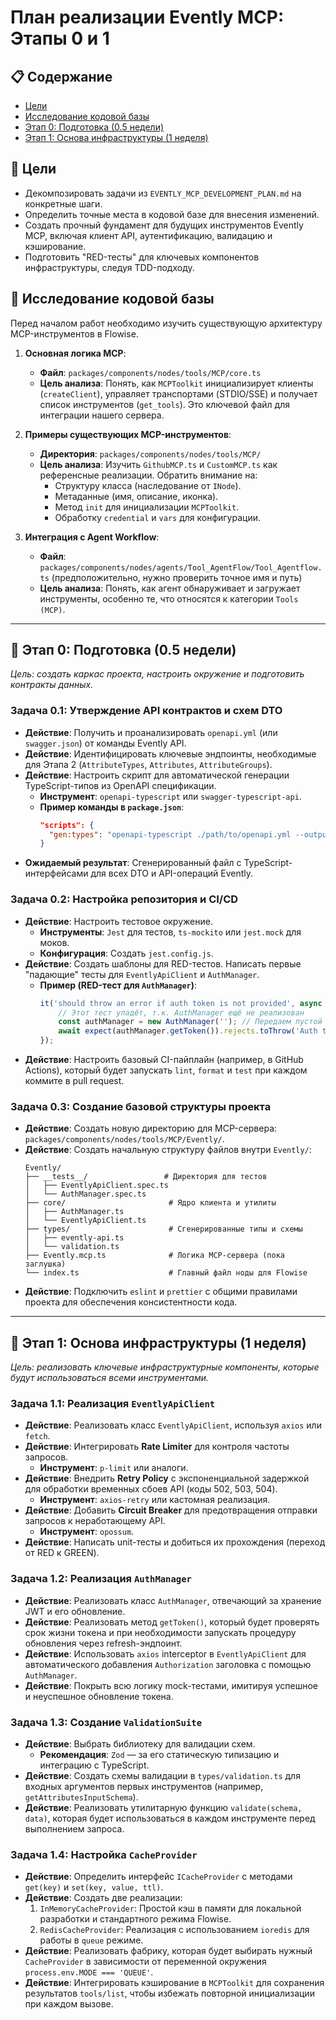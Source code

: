 # План реализации Evently MCP: Этапы 0 и 1

## 📋 Содержание
- [Цели](#-цели)
- [Исследование кодовой базы](#-исследование-кодовой-базы)
- [Этап 0: Подготовка (0.5 недели)](#-этап-0-подготовка-05-недели)
- [Этап 1: Основа инфраструктуры (1 неделя)](#-этап-1-основа-инфраструктуры-1-неделя)

## 🎯 Цели
- Декомпозировать задачи из `EVENTLY_MCP_DEVELOPMENT_PLAN.md` на конкретные шаги.
- Определить точные места в кодовой базе для внесения изменений.
- Создать прочный фундамент для будущих инструментов Evently MCP, включая клиент API, аутентификацию, валидацию и кэширование.
- Подготовить "RED-тесты" для ключевых компонентов инфраструктуры, следуя TDD-подходу.

## 🔬 Исследование кодовой базы
Перед началом работ необходимо изучить существующую архитектуру MCP-инструментов в Flowise.

1.  **Основная логика MCP**:
    -   **Файл**: `packages/components/nodes/tools/MCP/core.ts`
    -   **Цель анализа**: Понять, как `MCPToolkit` инициализирует клиенты (`createClient`), управляет транспортами (STDIO/SSE) и получает список инструментов (`get_tools`). Это ключевой файл для интеграции нашего сервера.

2.  **Примеры существующих MCP-инструментов**:
    -   **Директория**: `packages/components/nodes/tools/MCP/`
    -   **Цель анализа**: Изучить `GithubMCP.ts` и `CustomMCP.ts` как референсные реализации. Обратить внимание на:
        -   Структуру класса (наследование от `INode`).
        -   Метаданные (имя, описание, иконка).
        -   Метод `init` для инициализации `MCPToolkit`.
        -   Обработку `credential` и `vars` для конфигурации.

3.  **Интеграция с Agent Workflow**:
    -   **Файл**: `packages/components/nodes/agents/Tool_AgentFlow/Tool_Agentflow.ts` (предположительно, нужно проверить точное имя и путь)
    -   **Цель анализа**: Понять, как агент обнаруживает и загружает инструменты, особенно те, что относятся к категории `Tools (MCP)`.

---

## 🚀 Этап 0: Подготовка (0.5 недели)
*Цель: создать каркас проекта, настроить окружение и подготовить контракты данных.*

### Задача 0.1: Утверждение API контрактов и схем DTO
- **Действие**: Получить и проанализировать `openapi.yml` (или `swagger.json`) от команды Evently API.
- **Действие**: Идентифицировать ключевые эндпоинты, необходимые для Этапа 2 (`AttributeTypes`, `Attributes`, `AttributeGroups`).
- **Действие**: Настроить скрипт для автоматической генерации TypeScript-типов из OpenAPI спецификации.
    -   **Инструмент**: `openapi-typescript` или `swagger-typescript-api`.
    -   **Пример команды в `package.json`**:
        ```json
        "scripts": {
          "gen:types": "openapi-typescript ./path/to/openapi.yml --output ./src/types/evently-api.ts"
        }
        ```
- **Ожидаемый результат**: Сгенерированный файл с TypeScript-интерфейсами для всех DTO и API-операций Evently.

### Задача 0.2: Настройка репозитория и CI/CD
- **Действие**: Настроить тестовое окружение.
    -   **Инструменты**: `Jest` для тестов, `ts-mockito` или `jest.mock` для моков.
    -   **Конфигурация**: Создать `jest.config.js`.
- **Действие**: Создать шаблоны для RED-тестов. Написать первые "падающие" тесты для `EventlyApiClient` и `AuthManager`.
    -   **Пример (RED-тест для `AuthManager`)**:
        ```typescript
        it('should throw an error if auth token is not provided', async () => {
            // Этот тест упадёт, т.к. AuthManager ещё не реализован
            const authManager = new AuthManager(''); // Передаем пустой токен
            await expect(authManager.getToken()).rejects.toThrow('Auth token is missing');
        });
        ```
- **Действие**: Настроить базовый CI-пайплайн (например, в GitHub Actions), который будет запускать `lint`, `format` и `test` при каждом коммите в pull request.

### Задача 0.3: Создание базовой структуры проекта
- **Действие**: Создать новую директорию для MCP-сервера: `packages/components/nodes/tools/MCP/Evently/`.
- **Действие**: Создать начальную структуру файлов внутри `Evently/`:
    ```
    Evently/
    ├── __tests__/                 # Директория для тестов
    │   ├── EventlyApiClient.spec.ts
    │   └── AuthManager.spec.ts
    ├── core/                       # Ядро клиента и утилиты
    │   ├── AuthManager.ts
    │   └── EventlyApiClient.ts
    ├── types/                      # Сгенерированные типы и схемы
    │   ├── evently-api.ts
    │   └── validation.ts
    ├── Evently.mcp.ts              # Логика MCP-сервера (пока заглушка)
    └── index.ts                    # Главный файл ноды для Flowise
    ```
- **Действие**: Подключить `eslint` и `prettier` с общими правилами проекта для обеспечения консистентности кода.

---

## 🚀 Этап 1: Основа инфраструктуры (1 неделя)
*Цель: реализовать ключевые инфраструктурные компоненты, которые будут использоваться всеми инструментами.*

### Задача 1.1: Реализация `EventlyApiClient`
- **Действие**: Реализовать класс `EventlyApiClient`, используя `axios` или `fetch`.
- **Действие**: Интегрировать **Rate Limiter** для контроля частоты запросов.
    -   **Инструмент**: `p-limit` или аналоги.
- **Действие**: Внедрить **Retry Policy** с экспоненциальной задержкой для обработки временных сбоев API (коды 502, 503, 504).
    -   **Инструмент**: `axios-retry` или кастомная реализация.
- **Действие**: Добавить **Circuit Breaker** для предотвращения отправки запросов к неработающему API.
    -   **Инструмент**: `opossum`.
- **Действие**: Написать unit-тесты и добиться их прохождения (переход от RED к GREEN).

### Задача 1.2: Реализация `AuthManager`
- **Действие**: Реализовать класс `AuthManager`, отвечающий за хранение JWT и его обновление.
- **Действие**: Реализовать метод `getToken()`, который будет проверять срок жизни токена и при необходимости запускать процедуру обновления через refresh-эндпоинт.
- **Действие**: Использовать `axios` interceptor в `EventlyApiClient` для автоматического добавления `Authorization` заголовка с помощью `AuthManager`.
- **Действие**: Покрыть всю логику mock-тестами, имитируя успешное и неуспешное обновление токена.

### Задача 1.3: Создание `ValidationSuite`
- **Действие**: Выбрать библиотеку для валидации схем.
    -   **Рекомендация**: `Zod` — за его статическую типизацию и интеграцию с TypeScript.
- **Действие**: Создать схемы валидации в `types/validation.ts` для входных аргументов первых инструментов (например, `getAttributesInputSchema`).
- **Действие**: Реализовать утилитарную функцию `validate(schema, data)`, которая будет использоваться в каждом инструменте перед выполнением запроса.

### Задача 1.4: Настройка `CacheProvider`
- **Действие**: Определить интерфейс `ICacheProvider` с методами `get(key)` и `set(key, value, ttl)`.
- **Действие**: Создать две реализации:
    1.  `InMemoryCacheProvider`: Простой кэш в памяти для локальной разработки и стандартного режима Flowise.
    2.  `RedisCacheProvider`: Реализация с использованием `ioredis` для работы в `queue` режиме.
- **Действие**: Реализовать фабрику, которая будет выбирать нужный `CacheProvider` в зависимости от переменной окружения `process.env.MODE === 'QUEUE'`.
- **Действие**: Интегрировать кэширование в `MCPToolkit` для сохранения результатов `tools/list`, чтобы избежать повторной инициализации при каждом вызове.
